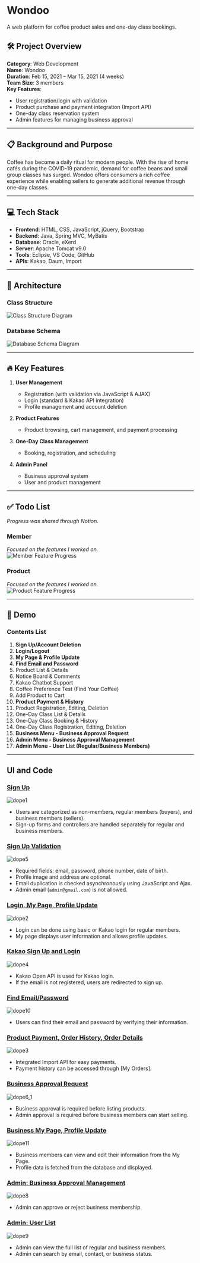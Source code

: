 # Wondoo  
A web platform for coffee product sales and one-day class bookings.

## 🛠 Project Overview  
**Category**: Web Development  
**Name**: Wondoo  
**Duration**: Feb 15, 2021 – Mar 15, 2021 (4 weeks)  
**Team Size**: 3 members  
**Key Features**:  
- User registration/login with validation  
- Product purchase and payment integration (Import API)  
- One-day class reservation system  
- Admin features for managing business approval  

---

## 📋 Background and Purpose  
Coffee has become a daily ritual for modern people. With the rise of home cafés during the COVID-19 pandemic, demand for coffee beans and small group classes has surged. Wondoo offers consumers a rich coffee experience while enabling sellers to generate additional revenue through one-day classes.

---

## 💻 Tech Stack  
- **Frontend**: HTML, CSS, JavaScript, jQuery, Bootstrap  
- **Backend**: Java, Spring MVC, MyBatis  
- **Database**: Oracle, eXerd  
- **Server**: Apache Tomcat v9.0  
- **Tools**: Eclipse, VS Code, GitHub  
- **APIs**: Kakao, Daum, Import  

---

## 📐 Architecture  

### Class Structure  
<img src="https://user-images.githubusercontent.com/74857433/113928984-73931700-982a-11eb-9451-26f1d55fefa2.png" alt="Class Structure Diagram">  

### Database Schema  
<img src="https://user-images.githubusercontent.com/74857433/113760921-cf3da180-9751-11eb-9492-f252bd8c17d0.png" alt="Database Schema Diagram">

---

## 🔥 Key Features  
1. **User Management**  
   - Registration (with validation via JavaScript & AJAX)  
   - Login (standard & Kakao API integration)  
   - Profile management and account deletion  

2. **Product Features**  
   - Product browsing, cart management, and payment processing  

3. **One-Day Class Management**  
   - Booking, registration, and scheduling  

4. **Admin Panel**  
   - Business approval system  
   - User and product management  

---

## ✅ Todo List  
*Progress was shared through Notion.*

### Member  
*Focused on the features I worked on.*  
![Member Feature Progress](https://user-images.githubusercontent.com/74857433/113939037-61b77100-9836-11eb-915d-e26667b3ed43.png)

### Product  
*Focused on the features I worked on.*  
![Product Feature Progress](https://user-images.githubusercontent.com/74857433/113939474-03d75900-9837-11eb-8144-bcceeb9eae75.png)

---

## 🎥 Demo  

### Contents List  
1. **Sign Up/Account Deletion**  
2. **Login/Logout**  
3. **My Page & Profile Update**  
4. **Find Email and Password**  
5. Product List & Details  
6. Notice Board & Comments  
7. Kakao Chatbot Support  
8. Coffee Preference Test (Find Your Coffee)  
9. Add Product to Cart  
10. **Product Payment & History**  
11. Product Registration, Editing, Deletion  
12. One-Day Class List & Details  
13. One-Day Class Booking & History  
14. One-Day Class Registration, Editing, Deletion  
15. **Business Menu - Business Approval Request**  
16. **Admin Menu - Business Approval Management**  
17. **Admin Menu - User List (Regular/Business Members)**

---

## UI and Code  
### [Sign Up](https://github.com/seeyoufriyay/cafe/blob/master/src/main/java/customer/controller/CustInsertController.java)  
![dope1](https://user-images.githubusercontent.com/74857433/113341002-970c1c80-9367-11eb-8b78-639eee924c30.gif)  
* Users are categorized as non-members, regular members (buyers), and business members (sellers).  
* Sign-up forms and controllers are handled separately for regular and business members.  

### [Sign Up Validation](https://github.com/seeyoufriyay/cafe/blob/master/src/main/webapp/WEB-INF/customer/custInsert.jsp)  
![dope5](https://user-images.githubusercontent.com/74857433/113433568-f7827480-93ce-11eb-9e98-ee457c7a3a4b.gif)  
* Required fields: email, password, phone number, date of birth.  
* Profile image and address are optional.  
* Email duplication is checked asynchronously using JavaScript and Ajax.  
* Admin email (`admin@gmail.com`) is not allowed.  

### [Login, My Page, Profile Update](https://github.com/seeyoufriyay/cafe/blob/master/src/main/java/customer/controller/CustLoginController.java)  
![dope2](https://user-images.githubusercontent.com/74857433/113343982-7940b680-936b-11eb-8dc6-339fbc964cc5.gif)  
* Login can be done using basic or Kakao login for regular members.  
* My page displays user information and allows profile updates.  

### [Kakao Sign Up and Login](https://github.com/seeyoufriyay/cafe/blob/master/src/main/java/customer/controller/KakaoController.java)  
![dope4](https://user-images.githubusercontent.com/74857433/113430968-03455980-9416-11eb-921c-aaa7c53da486.gif)  
* Kakao Open API is used for Kakao login.  
* If the email is not registered, users are redirected to sign up.  

### [Find Email/Password](https://github.com/seeyoufriyay/cafe/blob/master/src/main/java/customer/controller/CustIdSearchController.java)  
![dope10](https://user-images.githubusercontent.com/74857433/113691469-68939600-9707-11eb-8e67-015f86a76eda.gif)  
* Users can find their email and password by verifying their information.  

### [Product Payment, Order History, Order Details](https://github.com/seeyoufriyay/cafe/blob/master/src/main/java/productOrder/controller/prOrderPaymentController.java)  
![dope3](https://user-images.githubusercontent.com/74857433/113346164-75fafa00-936e-11eb-9c82-a3f3cbf71757.gif)  
* Integrated Import API for easy payments.  
* Payment history can be accessed through [My Orders].  

### [Business Approval Request](https://github.com/seeyoufriyay/cafe/blob/master/src/main/java/seller/controller/SellAppController.java)  
![dope6_1](https://user-images.githubusercontent.com/74857433/113442688-09204800-93e0-11eb-8690-5a8538cfabbb.gif)  
* Business approval is required before listing products.  
* Admin approval is required before business members can start selling.  

### [Business My Page, Profile Update](https://github.com/seeyoufriyay/cafe/blob/master/src/main/webapp/WEB-INF/seller/sellUpdate.jsp)  
![dope11](https://user-images.githubusercontent.com/74857433/114024261-cb736180-98ae-11eb-8087-9325bdc3fe3b.gif)  
* Business members can view and edit their information from the My Page.  
* Profile data is fetched from the database and displayed.  

### [Admin: Business Approval Management](https://github.com/seeyoufriyay/cafe/blob/master/src/main/java/customer/controller/AdminChkController.java)  
![dope8](https://user-images.githubusercontent.com/74857433/113441916-99f62400-93de-11eb-96aa-9366e614ed0d.gif)  
* Admin can approve or reject business membership.  

### [Admin: User List](https://github.com/seeyoufriyay/cafe/blob/master/src/main/java/customer/controller/AdminListController.java)  
![dope9](https://user-images.githubusercontent.com/74857433/113451160-eea29a80-93f0-11eb-81df-3217be409eac.gif)  
* Admin can view the full list of regular and business members.  
* Admin can search by email, contact, or business status.  
